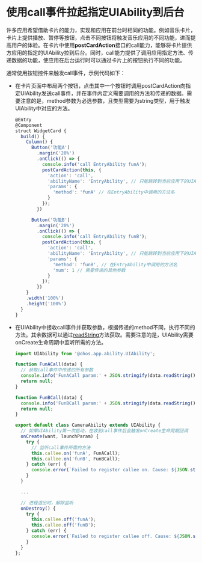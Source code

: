 # 使用call事件拉起指定UIAbility到后台


许多应用希望借助卡片的能力，实现和应用在前台时相同的功能。例如音乐卡片，卡片上提供播放、暂停等按钮，点击不同按钮将触发音乐应用的不同功能，进而提高用户的体验。在卡片中使用**postCardAction**接口的call能力，能够将卡片提供方应用的指定的UIAbility拉到后台。同时，call能力提供了调用应用指定方法、传递数据的功能，使应用在后台运行时可以通过卡片上的按钮执行不同的功能。


通常使用按钮控件来触发call事件，示例代码如下：


- 在卡片页面中布局两个按钮，点击其中一个按钮时调用postCardAction向指定UIAbility发送call事件，并在事件内定义需要调用的方法和传递的数据。需要注意的是，method参数为必选参数，且类型需要为string类型，用于触发UIAbility中对应的方法。
  
  ```ts
  @Entry
  @Component
  struct WidgetCard {
    build() {
      Column() {
        Button('功能A')
          .margin('20%')
          .onClick(() => {
            console.info('call EntryAbility funA');
            postCardAction(this, {
              'action': 'call',
              'abilityName': 'EntryAbility', // 只能跳转到当前应用下的UIAbility
              'params': {
                'method': 'funA' // 在EntryAbility中调用的方法名
              }
            });
          })
  
        Button('功能B')
          .margin('20%')
          .onClick(() => {
            console.info('call EntryAbility funB');
            postCardAction(this, {
              'action': 'call',
              'abilityName': 'EntryAbility', // 只能跳转到当前应用下的UIAbility
              'params': {
                'method': 'funB', // 在EntryAbility中调用的方法名
                'num': 1 // 需要传递的其他参数
              }
            });
          })
      }
      .width('100%')
      .height('100%')
    }
  }
  ```

- 在UIAbility中接收call事件并获取参数，根据传递的method不同，执行不同的方法。其余数据可以通过[readString](../reference/apis/js-apis-rpc.md#readstring)方法获取。需要注意的是，UIAbility需要onCreate生命周期中监听所需的方法。
  
  ```ts
  import UIAbility from '@ohos.app.ability.UIAbility';
  
  function FunACall(data) {
    // 获取call事件中传递的所有参数
    console.info('FunACall param:' + JSON.stringify(data.readString()));
    return null;
  }
  
  function FunBCall(data) {
    console.info('FunBCall param:' + JSON.stringify(data.readString()));
    return null;
  }
  
  export default class CameraAbility extends UIAbility {
    // 如果UIAbility第一次启动，在收到call事件后会触发onCreate生命周期回调
    onCreate(want, launchParam) {
      try {
        // 监听call事件所需的方法
        this.callee.on('funA', FunACall);
        this.callee.on('funB', FunBCall);
      } catch (err) {
        console.error(`Failed to register callee on. Cause: ${JSON.stringify(err)}`);
      }
    }
  
    ...
  
    // 进程退出时，解除监听
    onDestroy() {
      try {
        this.callee.off('funA');
        this.callee.off('funB');
      } catch (err) {
        console.error(`Failed to register callee off. Cause: ${JSON.stringify(err)}`);
      }
    }
  };
  ```
